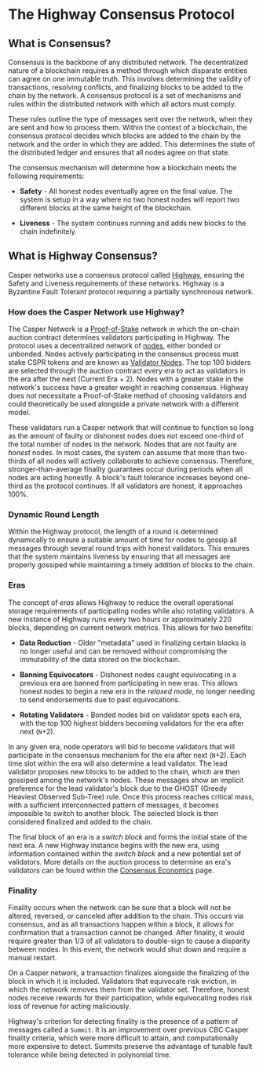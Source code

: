 # The Highway Consensus Protocol

## What is Consensus?

Consensus is the backbone of any distributed network. The decentralized nature of a blockchain requires a method through which disparate entities can agree on one immutable truth. This involves determining the validity of transactions, resolving conflicts, and finalizing blocks to be added to the chain by the network. A consensus protocol is a set of mechanisms and rules within the distributed network with which all actors must comply.

These rules outline the type of messages sent over the network, when they are sent and how to process them. Within the context of a blockchain, the consensus protocol decides which blocks are added to the chain by the network and the order in which they are added. This determines the state of the distributed ledger and ensures that all nodes agree on that state.

The consensus mechanism will determine how a blockchain meets the following requirements:

*   **Safety** - All honest nodes eventually agree on the final value. The system is setup in a way where no two honest nodes will report two different blocks at the same height of the blockchain.

*   **Liveness** - The system continues running and adds new blocks to the chain indefinitely.

## What is Highway Consensus?

Casper networks use a consensus protocol called [Highway](https://arxiv.org/pdf/2101.02159.pdf), ensuring the Safety and Liveness requirements of these networks. Highway is a Byzantine Fault Tolerant protocol requiring a partially synchronous network. 

### How does the Casper Network use Highway?

The Casper Network is a [Proof-of-Stake](/glossary/P/#proof-of-stake) network in which the on-chain auction contract determines validators participating in Highway. The protocol uses a decentralized network of [nodes](/glossary/N/#node), either bonded or unbonded. Nodes actively participating in the consensus process must stake CSPR tokens and are known as [Validator Nodes](/glossary/V/#validator). The top 100 bidders are selected through the auction contract every era to act as validators in the era after the next (Current Era + 2). Nodes with a greater stake in the network's success have a greater weight in reaching consensus. Highway does not necessitate a Proof-of-Stake method of choosing validators and could theoretically be used alongside a private network with a different model.

These validators run a Casper network that will continue to function so long as the amount of faulty or dishonest nodes does not exceed one-third of the total number of nodes in the network. Nodes that are not faulty are *honest* nodes. In most cases, the system can assume that more than two-thirds of all nodes will actively collaborate to achieve consensus. Therefore, stronger-than-average finality guarantees occur during periods when all nodes are acting honestly. A block's fault tolerance increases beyond one-third as the protocol continues. If all validators are honest, it approaches 100%.

### Dynamic Round Length

Within the Highway protocol, the length of a round is determined dynamically to ensure a suitable amount of time for nodes to gossip all messages through several round trips with honest validators. This ensures that the system maintains liveness by ensuring that all messages are properly gossiped while maintaining a timely addition of blocks to the chain.

### Eras

The concept of *eras* allows Highway to reduce the overall operational storage requirements of participating nodes while also rotating validators. A new instance of Highway runs every two hours or approximately 220 blocks, depending on current network metrics. This allows for two benefits:

* **Data Reduction** - Older "metadata" used in finalizing certain blocks is no longer useful and can be removed without compromising the immutability of the data stored on the blockchain.

* **Banning Equivocators** - Dishonest nodes caught equivocating in a previous era are banned from participating in new eras. This allows honest nodes to begin a new era in the *relaxed mode*, no longer needing to send endorsements due to past equivocations.

* **Rotating Validators** - Bonded nodes bid on validator spots each era, with the top 100 highest bidders becoming validators for the era after next (`N`+2).

In any given era, node operators will bid to become validators that will participate in the consensus mechanism for the era after next (`N`+2). Each time slot within the era will also determine a lead validator. The lead validator proposes new blocks to be added to the chain, which are then gossiped among the network's nodes. These messages show an implicit preference for the lead validator's block due to the GHOST (Greedy Heaviest Observed Sub-Tree) rule. Once this process reaches critical mass, with a sufficient interconnected pattern of messages, it becomes impossible to switch to another block. The selected block is then considered finalized and added to the chain.

The final block of an era is a *switch block* and forms the initial state of the next era. A new Highway instance begins with the new era, using information contained within the *switch block* and a new potential set of validators. More details on the auction process to determine an era's validators can be found within the [Consensus Economics](/economics/consensus/) page.

### Finality

Finality occurs when the network can be sure that a block will not be altered, reversed, or canceled after addition to the chain. This occurs via consensus, and as all transactions happen within a block, it allows for confirmation that a transaction cannot be changed. After finality, it would require greater than 1/3 of all validators to double-sign to cause a disparity between nodes. In this event, the network would shut down and require a manual restart.

On a Casper network, a transaction finalizes alongside the finalizing of the block in which it is included. Validators that equivocate risk eviction, in which the network removes them from the validator set. Therefore, honest nodes receive rewards for their participation, while equivocating nodes risk loss of revenue for acting maliciously.

Highway's criterion for detecting finality is the presence of a pattern of messages called a `Summit`. It is an improvement over previous CBC Casper finality criteria, which were more difficult to attain, and computationally more expensive to detect. Summits preserve the advantage of tunable fault tolerance while being detected in polynomial time.
